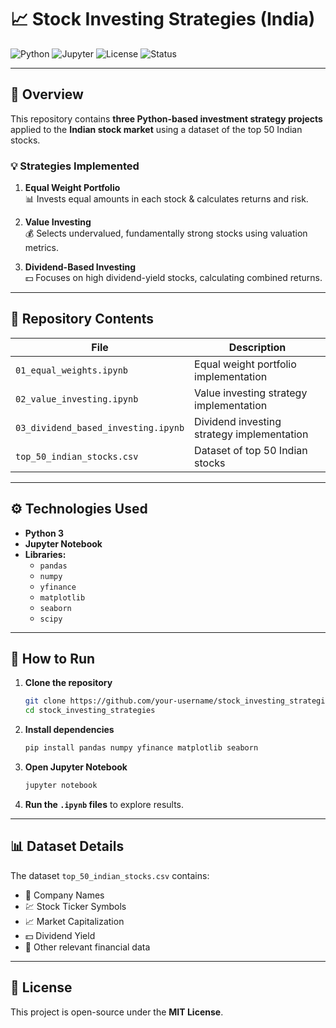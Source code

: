 # 📈 Stock Investing Strategies (India)

![Python](https://img.shields.io/badge/Python-3.8%2B-blue)
![Jupyter](https://img.shields.io/badge/Jupyter-Notebook-orange)
![License](https://img.shields.io/badge/License-MIT-green)
![Status](https://img.shields.io/badge/Status-Active-success)

---

## 📌 Overview
This repository contains **three Python-based investment strategy projects** applied to the **Indian stock market** using a dataset of the top 50 Indian stocks.

### 💡 Strategies Implemented
1. **Equal Weight Portfolio**  
   📊 Invests equal amounts in each stock & calculates returns and risk.

2. **Value Investing**  
   💰 Selects undervalued, fundamentally strong stocks using valuation metrics.

3. **Dividend-Based Investing**  
   💵 Focuses on high dividend-yield stocks, calculating combined returns.

---

## 📂 Repository Contents
| File | Description |
|------|-------------|
| `01_equal_weights.ipynb` | Equal weight portfolio implementation |
| `02_value_investing.ipynb` | Value investing strategy implementation |
| `03_dividend_based_investing.ipynb` | Dividend investing strategy implementation |
| `top_50_indian_stocks.csv` | Dataset of top 50 Indian stocks |

---

## ⚙️ Technologies Used
- **Python 3**
- **Jupyter Notebook**
- **Libraries:**
  - `pandas`
  - `numpy`
  - `yfinance`
  - `matplotlib`
  - `seaborn`
  - `scipy`

---

## 🚀 How to Run
1. **Clone the repository**  
   ```bash
   git clone https://github.com/your-username/stock_investing_strategies.git
   cd stock_investing_strategies
   ```

2. **Install dependencies**  
   ```bash
   pip install pandas numpy yfinance matplotlib seaborn
   ```

3. **Open Jupyter Notebook**  
   ```bash
   jupyter notebook
   ```

4. **Run the `.ipynb` files** to explore results.

---

## 📊 Dataset Details
The dataset `top_50_indian_stocks.csv` contains:
- 🏢 Company Names
- 💹 Stock Ticker Symbols
- 📈 Market Capitalization
- 💵 Dividend Yield
- 📑 Other relevant financial data

---

## 📜 License
This project is open-source under the **MIT License**.
